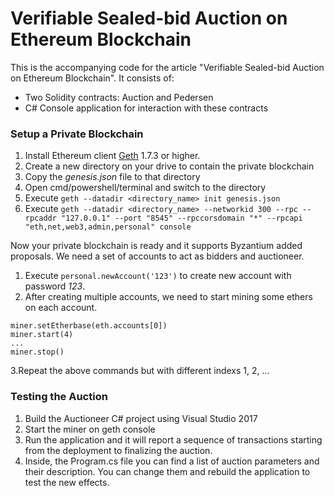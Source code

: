 # Verifiable Sealed-bid Auction on Ethereum Blockchain

This is the accompanying code for the article "Verifiable Sealed-bid Auction on Ethereum Blockchain". It consists of:

 * Two Solidity contracts: Auction and Pedersen
 * C# Console application for interaction with these contracts

### Setup a Private Blockchain
1. Install Ethereum client [Geth](https://geth.ethereum.org/downloads/) 1.7.3 or higher.
2. Create a new directory on your drive to contain the private blockchain
3. Copy the *genesis.json* file to that directory
4. Open cmd/powershell/terminal and switch to the directory
5. Execute `geth --datadir <directory_name> init genesis.json`
6. Execute ```geth --datadir <directory_name> --networkid 300 --rpc --rpcaddr "127.0.0.1" --port "8545" --rpccorsdomain "*" --rpcapi "eth,net,web3,admin,personal" console ```

Now your private blockchain is ready and it supports Byzantium added proposals. We need a set of accounts to act as bidders and auctioneer.
1. Execute ```personal.newAccount('123')``` to create new account with password *123*.
2. After creating multiple accounts, we need to start mining some ethers on each account.
```
miner.setEtherbase(eth.accounts[0])
miner.start(4)
...
miner.stop()
```
3.Repeat the above commands but with different indexs 1, 2, ...

 ### Testing the Auction
 1. Build the Auctioneer C# project using Visual Studio 2017
 2. Start the miner on geth console
 3. Run the application and it will report a sequence of transactions starting from the deployment to finalizing the auction.
 4. Inside, the Program.cs file you can find a list of auction parameters and their description. You can change them and rebuild the application to test the new effects.
